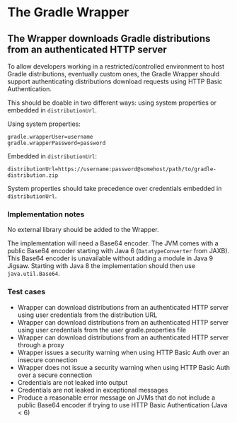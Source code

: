 # The Gradle Wrapper

## The Wrapper downloads Gradle distributions from an authenticated HTTP server

To allow developers working in a restricted/controlled environment to host Gradle distributions, eventually custom ones,
the Gradle Wrapper should support authenticating distributions download requests using HTTP Basic Authentication.   

This should be doable in two different ways: using system properties or embedded in `distributionUrl`.

Using system properties:

    gradle.wrapperUser=username
    gradle.wrapperPassword=password

Embedded in `distributionUrl`:

    distributionUrl=https://username:password@somehost/path/to/gradle-distribution.zip

System properties should take precedence over credentials embedded in `distributionUrl`.

### Implementation notes

No external library should be added to the Wrapper.

The implementation will need a Base64 encoder.
The JVM comes with a public Base64 encoder starting with Java 6 (`DatatypeConverter` from JAXB).
This Base64 encoder is unavailable without adding a module in Java 9 Jigsaw.
Starting with Java 8 the implementation should then use `java.util.Base64`.

### Test cases

- Wrapper can download distributions from an authenticated HTTP server using user credentials from the distribution URL
- Wrapper can download distributions from an authenticated HTTP server using user credentials from the user gradle.properties file
- Wrapper can download distributions from an authenticated HTTP server through a proxy
- Wrapper issues a security warning when using HTTP Basic Auth over an insecure connection
- Wrapper does not issue a security warning when using HTTP Basic Auth over a secure connection
- Credentials are not leaked into output
- Credentials are not leaked in exceptional messages
- Produce a reasonable error message on JVMs that do not include a public Base64 encoder if trying to use HTTP Basic Authentication (Java < 6)
